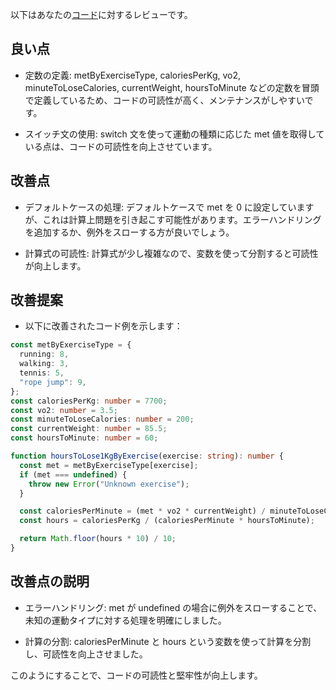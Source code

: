 以下はあなたの[コード](/journal/2025/07/practice_codes/hoursToLose1KgByExercise.ts)に対するレビューです。

## 良い点

- 定数の定義: metByExerciseType, caloriesPerKg, vo2, minuteToLoseCalories, currentWeight, hoursToMinute などの定数を冒頭で定義しているため、コードの可読性が高く、メンテナンスがしやすいです。

- スイッチ文の使用: switch 文を使って運動の種類に応じた met 値を取得している点は、コードの可読性を向上させています。

## 改善点

- デフォルトケースの処理: デフォルトケースで met を 0 に設定していますが、これは計算上問題を引き起こす可能性があります。エラーハンドリングを追加するか、例外をスローする方が良いでしょう。

- 計算式の可読性: 計算式が少し複雑なので、変数を使って分割すると可読性が向上します。

## 改善提案

- 以下に改善されたコード例を示します：

```typescript
const metByExerciseType = {
  running: 8,
  walking: 3,
  tennis: 5,
  "rope jump": 9,
};
const caloriesPerKg: number = 7700;
const vo2: number = 3.5;
const minuteToLoseCalories: number = 200;
const currentWeight: number = 85.5;
const hoursToMinute: number = 60;

function hoursToLose1KgByExercise(exercise: string): number {
  const met = metByExerciseType[exercise];
  if (met === undefined) {
    throw new Error("Unknown exercise");
  }

  const caloriesPerMinute = (met * vo2 * currentWeight) / minuteToLoseCalories;
  const hours = caloriesPerKg / (caloriesPerMinute * hoursToMinute);

  return Math.floor(hours * 10) / 10;
}
```

## 改善点の説明

- エラーハンドリング: met が undefined の場合に例外をスローすることで、未知の運動タイプに対する処理を明確にしました。

- 計算の分割: caloriesPerMinute と hours という変数を使って計算を分割し、可読性を向上させました。

このようにすることで、コードの可読性と堅牢性が向上します。
